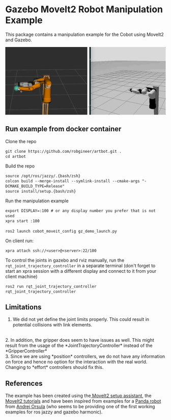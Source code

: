 # Gazebo MoveIt2 Robot Manipulation Example

This package contains a manipulation example for the Cobot using MoveIt2 and Gazebo.

![](vid/zebra_moveit_gz_run.gif)

## Run example from docker container

Clone the repo
```
git clone https://github.com/robgineer/artbot.git .
cd artbot
```

Build the repo
```
source /opt/ros/jazzy/.{bash/zsh} 
colcon build --merge-install --symlink-install --cmake-args "-DCMAKE_BUILD_TYPE=Release"
source install/setup.{bash/zsh}
```

Run the manipulation example
```
export DISPLAY=:100 # or any display number you prefer that is not used
xpra start :100

ros2 launch cobot_moveit_config gz_demo_launch.py
```

On client run:
```
xpra attach ssh://<user>@<server>:22/100
```

To control the joints in gazebo and rviz manually, run the ```rqt_joint_trajectory_controller``` in a separate terminal (don't forget to start an xpra session with a different display and connect to it from your client machine)

```
ros2 run rqt_joint_trajectory_controller rqt_joint_trajectory_controller
```

## Limitations

1. We did not yet define the joint limits properly. This could result in potential collisions with link elements.
<br/>
2. In addition, the gripper does seem to have issues as well. This might result from the usage of the *JointTrajectoryController* instead of the *GripperController*
<br/>
3. Since we are using *position* controllers, we do not have any information on force and hence no option for the interaction with the real world. Changing to *effort* controllers should fix this.



## References

The example has been created using the[ MoveIt2 setup assistant](https://moveit.picknik.ai/main/doc/examples/setup_assistant/setup_assistant_tutorial.html), the [MoveIt2 tutorials](https://github.com/moveit/moveit2_tutorials) and have been inspired from examples for a [Panda robot](https://github.com/AndrejOrsula/panda_gz_moveit2/tree/jazzy) from [Andrej Orsula](https://github.com/AndrejOrsula) (who seems to be providing one of the first working examples for ros jazzy and gazebo harmonic).
